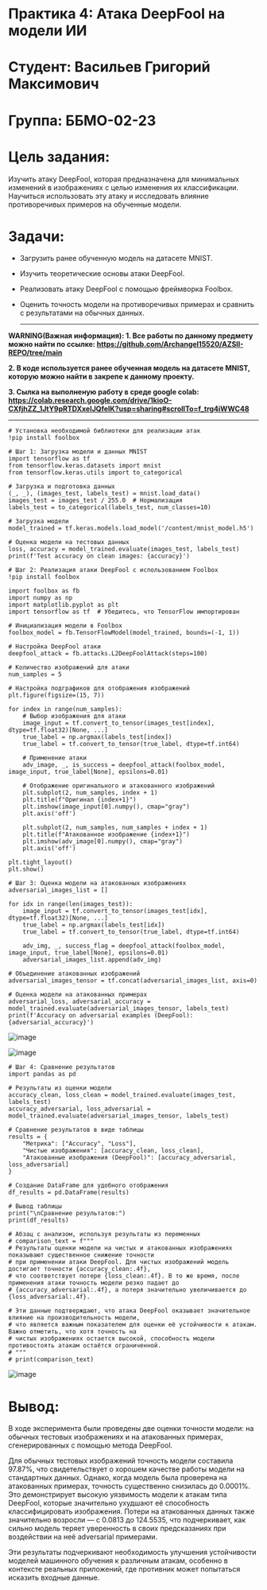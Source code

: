 # Практика 4: Атака DeepFool на модели ИИ

# Студент: Васильев Григорий Максимович

# Группа: ББМО-02-23

# Цель задания:

Изучить атаку DeepFool, которая предназначена для минимальных изменений в изображениях с целью изменения их классификации. Научиться использовать эту атаку и исследовать влияние противоречивых примеров на обученные модели. 

# Задачи:

* Загрузить ранее обученную модель на датасете MNIST.
* Изучить теоретические основы атаки DeepFool.
* Реализовать атаку DeepFool с помощью фреймворка Foolbox.
* Оценить точность модели на противоречивых примерах и сравнить с результатами на обычных данных.

  ---

**WARNING(Важная информация): 1. Все работы по данному предмету можно найти по ссылке: https://github.com/Archangel15520/AZSII-REPO/tree/main**

**2. В коде используется ранее обученная модель на датасете MNIST, которую можно найти в закрепе к данному проекту.**

**3. Сылка на выполненую работу в среде google colab: https://colab.research.google.com/drive/1kioO-CXfjhZZ_1JtY9pRTDXxeIJQfelK?usp=sharing#scrollTo=f_trg4iWWC48** 

  ---

```
# Установка необходимой библиотеки для реализации атак
!pip install foolbox

# Шаг 1: Загрузка модели и данных MNIST
import tensorflow as tf
from tensorflow.keras.datasets import mnist
from tensorflow.keras.utils import to_categorical

# Загрузка и подготовка данных
(_, _), (images_test, labels_test) = mnist.load_data()
images_test = images_test / 255.0  # Нормализация
labels_test = to_categorical(labels_test, num_classes=10)

# Загрузка модели
model_trained = tf.keras.models.load_model('/content/mnist_model.h5')

# Оценка модели на тестовых данных
loss, accuracy = model_trained.evaluate(images_test, labels_test)
print(f'Test accuracy on clean images: {accuracy}')

# Шаг 2: Реализация атаки DeepFool с использованием Foolbox
!pip install foolbox

import foolbox as fb
import numpy as np
import matplotlib.pyplot as plt
import tensorflow as tf  # Убедитесь, что TensorFlow импортирован

# Инициализация модели в Foolbox
foolbox_model = fb.TensorFlowModel(model_trained, bounds=(-1, 1))

# Настройка DeepFool атаки
deepfool_attack = fb.attacks.L2DeepFoolAttack(steps=100)

# Количество изображений для атаки
num_samples = 5

# Настройка подграфиков для отображения изображений
plt.figure(figsize=(15, 7))

for index in range(num_samples):
    # Выбор изображения для атаки
    image_input = tf.convert_to_tensor(images_test[index], dtype=tf.float32)[None, ...]
    true_label = np.argmax(labels_test[index])
    true_label = tf.convert_to_tensor(true_label, dtype=tf.int64)

    # Применение атаки
    adv_image, _, is_success = deepfool_attack(foolbox_model, image_input, true_label[None], epsilons=0.01)

    # Отображение оригинального и атакованного изображений
    plt.subplot(2, num_samples, index + 1)
    plt.title(f"Оригинал {index+1}")
    plt.imshow(image_input[0].numpy(), cmap="gray")
    plt.axis('off')

    plt.subplot(2, num_samples, num_samples + index + 1)
    plt.title(f"Атакованное изображение {index+1}")
    plt.imshow(adv_image[0].numpy(), cmap="gray")
    plt.axis('off')

plt.tight_layout()
plt.show()

# Шаг 3: Оценка модели на атакованных изображениях
adversarial_images_list = []

for idx in range(len(images_test)):
    image_input = tf.convert_to_tensor(images_test[idx], dtype=tf.float32)[None, ...]
    true_label = np.argmax(labels_test[idx])
    true_label = tf.convert_to_tensor(true_label, dtype=tf.int64)

    adv_img, _, success_flag = deepfool_attack(foolbox_model, image_input, true_label[None], epsilons=0.01)
    adversarial_images_list.append(adv_img)

# Объединение атакованных изображений
adversarial_images_tensor = tf.concat(adversarial_images_list, axis=0)

# Оценка модели на атакованных примерах
adversarial_loss, adversarial_accuracy = model_trained.evaluate(adversarial_images_tensor, labels_test)
print(f'Accuracy on adversarial examples (DeepFool): {adversarial_accuracy}')

```

![image](https://github.com/Archangel15520/azsii4/blob/main/screenshot/1.JPG)

![image](https://github.com/Archangel15520/azsii4/blob/main/screenshot/2.JPG)

```
# Шаг 4: Сравнение результатов
import pandas as pd

# Результаты из оценки модели
accuracy_clean, loss_clean = model_trained.evaluate(images_test, labels_test)
accuracy_adversarial, loss_adversarial = model_trained.evaluate(adversarial_images_tensor, labels_test)

# Сравнение результатов в виде таблицы
results = {
    "Метрика": ["Accuracy", "Loss"],
    "Чистые изображения": [accuracy_clean, loss_clean],
    "Атакованные изображения (DeepFool)": [accuracy_adversarial, loss_adversarial]
}

# Создание DataFrame для удобного отображения
df_results = pd.DataFrame(results)

# Вывод таблицы
print("\nСравнение результатов:")
print(df_results)

# Абзац с анализом, используя результаты из переменных
# comparison_text = f"""
# Результаты оценки модели на чистых и атакованных изображениях показывают существенное снижение точности
# при применении атаки DeepFool. Для чистых изображений модель достигает точности {accuracy_clean:.4f},
# что соответствует потере {loss_clean:.4f}. В то же время, после применения атаки точность модели резко падает до
# {accuracy_adversarial:.4f}, а потеря значительно увеличивается до {loss_adversarial:.4f}.

# Эти данные подтверждают, что атака DeepFool оказывает значительное влияние на производительность модели,
# что является важным показателем для оценки её устойчивости к атакам. Важно отметить, что хотя точность на
# чистых изображениях остается высокой, способность модели противостоять атакам остаётся ограниченной.
# """
# print(comparison_text)

```
![image](https://github.com/Archangel15520/azsii4/blob/main/screenshot/3.JPG)

# Вывод:

В ходе эксперимента были проведены две оценки точности модели: на обычных тестовых изображениях и на атакованных примерах, сгенерированных с помощью метода DeepFool.

Для обычных тестовых изображений точность модели составила 97.87%, что свидетельствует о хорошем качестве работы модели на стандартных данных. Однако, когда модель была проверена на атакованных примерах, точность существенно снизилась до 0.0001%. Это демонстрирует высокую уязвимость модели к атакам типа DeepFool, которые значительно ухудшают её способность классифицировать изображения. Потери на атакованных данных также значительно возросли — с 0.0813 до 124.5535, что подчеркивает, как сильно модель теряет уверенность в своих предсказаниях при воздействии на неё adversarial примерами.

Эти результаты подчеркивают необходимость улучшения устойчивости моделей машинного обучения к различным атакам, особенно в контексте реальных приложений, где противник может попытаться исказить входные данные.
